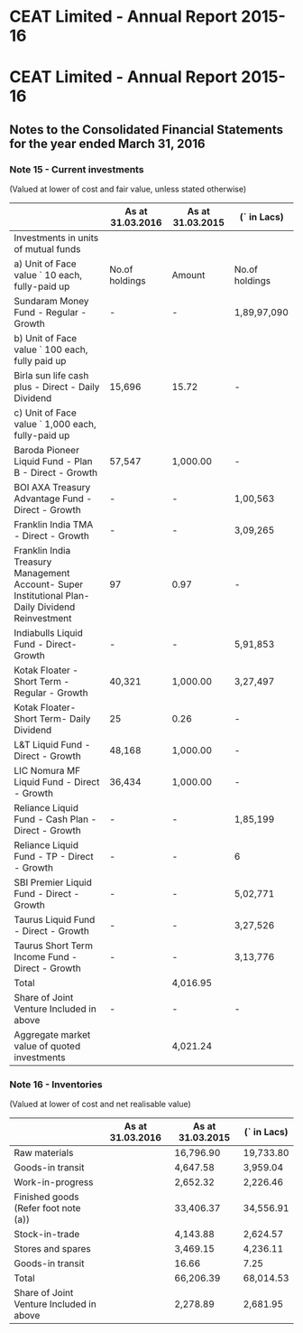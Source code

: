 # CEAT Limited - Annual Report 2015-16

# CEAT Limited - Annual Report 2015-16

## Notes to the Consolidated Financial Statements for the year ended March 31, 2016

### Note 15 - Current investments

(Valued at lower of cost and fair value, unless stated otherwise)

| |As at 31.03.2016|As at 31.03.2015|(` in Lacs)|
|---|---|---|---|
|Investments in units of mutual funds| | | |
|a) Unit of Face value ` 10 each, fully-paid up|No.of holdings|Amount|No.of holdings|Amount|
|Sundaram Money Fund - Regular - Growth|-|-|1,89,97,090|1,919.18|
|b) Unit of Face value ` 100 each, fully paid up| | | | |
|Birla sun life cash plus - Direct - Daily Dividend|15,696|15.72|-|-|
|c) Unit of Face value ` 1,000 each, fully-paid up| | | | |
|Baroda Pioneer Liquid Fund - Plan B - Direct - Growth|57,547|1,000.00|-|-|
|BOI AXA Treasury Advantage Fund - Direct - Growth|-|-|1,00,563|1,008.57|
|Franklin India TMA - Direct - Growth|-|-|3,09,265|3,098.38|
|Franklin India Treasury Management Account- Super Institutional Plan- Daily Dividend Reinvestment|97|0.97|-|-|
|Indiabulls Liquid Fund - Direct- Growth|-|-|5,91,853|5,921.09|
|Kotak Floater - Short Term - Regular - Growth|40,321|1,000.00|3,27,497|4,004.66|
|Kotak Floater- Short Term- Daily Dividend|25|0.26|-|-|
|L&T Liquid Fund - Direct - Growth|48,168|1,000.00|-|-|
|LIC Nomura MF Liquid Fund - Direct - Growth|36,434|1,000.00|-|-|
|Reliance Liquid Fund - Cash Plan - Direct - Growth|-|-|1,85,199|2,063.40|
|Reliance Liquid Fund - TP - Direct - Growth|-|-|6|0.09|
|SBI Premier Liquid Fund - Direct - Growth|-|-|5,02,771|5,077.54|
|Taurus Liquid Fund - Direct - Growth|-|-|3,27,526|5,011.83|
|Taurus Short Term Income Fund - Direct - Growth|-|-|3,13,776|3,138.58|
|Total| |4,016.95| |31,243.32|
|Share of Joint Venture Included in above|-|-|-|-|
|Aggregate market value of quoted investments| |4,021.24| |31,243.32|

### Note 16 - Inventories

(Valued at lower of cost and net realisable value)

| |As at 31.03.2016|As at 31.03.2015|(` in Lacs)|
|---|---|---|---|
|Raw materials| |16,796.90|19,733.80|
|Goods-in transit| |4,647.58|3,959.04|
|Work-in-progress| |2,652.32|2,226.46|
|Finished goods (Refer foot note (a))| |33,406.37|34,556.91|
|Stock-in-trade| |4,143.88|2,624.57|
|Stores and spares| |3,469.15|4,236.11|
|Goods-in transit| |16.66|7.25|
|Total| |66,206.39|68,014.53|
|Share of Joint Venture Included in above| |2,278.89|2,681.95|